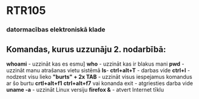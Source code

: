 # RTR105
### datormacības elektroniskā klade
## Komandas, kurus uzzunāju 2. nodarbībā:
**whoami** - uzzināt kas es esmu]
**who** - uzzināt kas ir blakus mani
**pwd** - uzzināt manu atrašanas vietu sistēmā
**ls**- 
**ctrl+alt+T** - darbas vide
**ctrl+l** - nodzest visu lieko
**"burts" + 2x TAB** - uzzināt visus iespejamus komandus ar šo burtu
**crtl+alt+f1** 
**ctrl+alt+f7** vai konanda exit - atgriesties darba vide
**uname -a** - uzzināt Linux versiju
**firefox &** - atvert Internet tīklu
